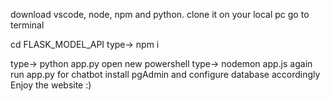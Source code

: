 download vscode, node, npm and python.
clone it on your local pc
go to terminal

cd FLASK_MODEL_API
type-> npm i

type-> python app.py
open new powershell
type-> nodemon app.js
again run app.py for chatbot
install pgAdmin and configure database accordingly
Enjoy the website :)
